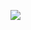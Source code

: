 ![](https://www.nta.go.jp/tmp/cfa2f9b2-63dd-43db-a469-3a23d647c802/images/dfc6f2dfab87b44a04e17e516fe0f6e404d87dd39171c94b47c78c11fcc3de13.jpg)